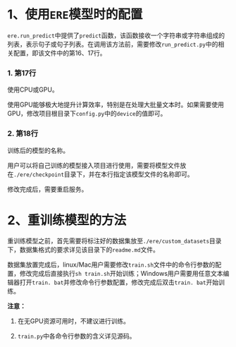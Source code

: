 # 1、使用`ERE`模型时的配置

`ere.run_predict`中提供了`predict`函数，该函数接收一个字符串或字符串组成的列表，表示句子或句子列表。在调用该方法前，需要修改`run_predict.py`中的相关配置，即该文件中的第16、17行。

### 1. 第17行

使用CPU或GPU。

使用GPU能够极大地提升计算效率，特别是在处理大批量文本时。如果需要使用GPU，修改项目根目录下`config.py`中的`device`的值即可。

### 2. 第18行

训练后的模型的名称。

用户可以将自己训练的模型接入项目进行使用，需要将模型文件放在`./ere/checkpoint`目录下，并在本行指定该模型文件的名称即可。

修改完成后，需要重启服务。

# 2、重训练模型的方法

重训练模型之前，首先需要将标注好的数据集放至`./ere/custom_datasets`目录下，数据集格式的要求详见该目录下的`readme.md`文件。

数据集放置完成后，linux/Mac用户需要修改`train.sh`文件中的命令行参数的配置，修改完成后直接执行`sh train.sh`开始训练；Windows用户需要用任意文本编辑器打开`train.
bat`并修改命令行参数配置，修改完成后双击`train.
bat`开始训练。

**注意：**

1. 在无GPU资源可用时，不建议进行训练。
 
2. `train.py`中各命令行参数的含义详见源码。